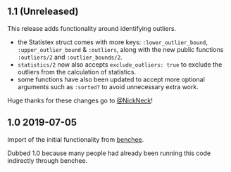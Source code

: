 ## 1.1 (Unreleased)

This release adds functionality around identifying outliers.

* the Statistex struct comes with more keys: `:lower_outlier_bound`, `:upper_outlier_bound` & `:outliers`,
along with the new public functions `:outliers/2` and `:outlier_bounds/2`.
* `statistics/2` now also accepts `exclude_outliers: true` to exclude the outliers from the calculation
of statistics.
* some functions have also been updated to accept more optional arguments such as `:sorted?` to avoid unnecessary extra work.

Huge thanks for these changes go to [@NickNeck](https://github.com/NickNeck)!

## 1.0 2019-07-05

Import of the initial functionality from [benchee](github.com/bencheeorg/benchee).

Dubbed 1.0 because many people had already been running this code indirectly through benchee.
